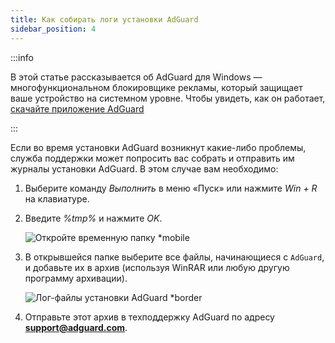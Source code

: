 ```yaml
---
title: Как собирать логи установки AdGuard
sidebar_position: 4
---
```


:::info

В этой статье рассказывается об AdGuard для Windows — многофункциональном блокировщике рекламы, который защищает ваше устройство на системном уровне. Чтобы увидеть, как он работает, [скачайте приложение AdGuard](https://agrd.io/download-kb-adblock)

:::

Если во время установки AdGuard возникнут какие-либо проблемы, служба поддержки может попросить вас собрать и отправить им журналы установки AdGuard. В этом случае вам необходимо:

1. Выберите команду *Выполнить* в меню «Пуск» или нажмите *Win + R* на клавиатуре.

1. Введите *%tmp%* и нажмите *OK*.

    ![Откройте временную папку *mobile](https://cdn.adtidy.org/content/kb/ad_blocker/windows/solving-problems/install-logs-1.png)

1. В открывшейся папке выберите все файлы, начинающиеся с `AdGuard`, и добавьте их в архив (используя WinRAR или любую другую программу архивации).

    ![Лог-файлы установки AdGuard *border](https://cdn.adtidy.org/content/kb/ad_blocker/windows/solving-problems/install-logs-2.png)

1. Отправьте этот архив в техподдержку AdGuard по адресу **support@adguard.com**.
